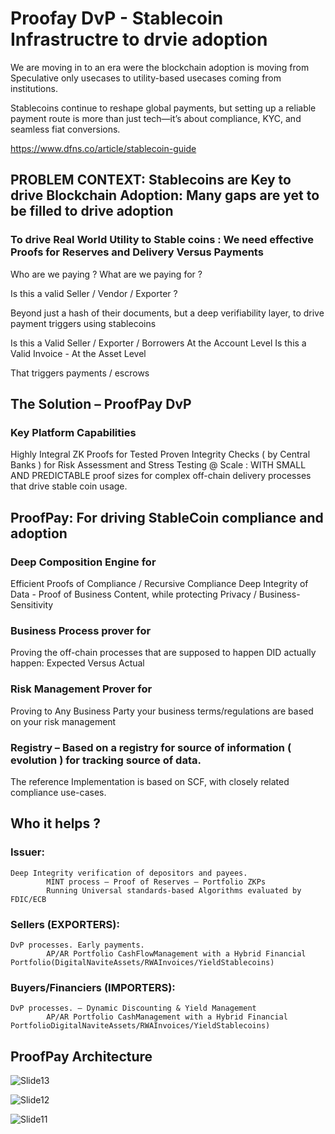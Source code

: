 # Proofay DvP  - Stablecoin Infrastructre to drvie adoption

We are moving in to an era were the blockchain adoption is moving from Speculative only usecases to utility-based usecases coming from institutions.

Stablecoins continue to reshape global payments, but setting up a reliable payment route is more than just tech—it’s about compliance, KYC, and seamless fiat conversions. 

https://www.dfns.co/article/stablecoin-guide

## PROBLEM CONTEXT: Stablecoins are Key to drive Blockchain Adoption: Many gaps are yet to be filled to drive adoption


### To drive Real World Utility to Stable coins : We need effective Proofs for Reserves and Delivery Versus Payments


Who are we paying ? What are we paying for ?

Is this a valid  Seller / Vendor / Exporter ?

Beyond just a hash of their documents, but a deep verifiability layer, to drive payment triggers using stablecoins

Is this a Valid Seller / Exporter / Borrowers
At the Account Level
	Is this a Valid Invoice  - At the Asset Level

That triggers payments / escrows 


## The  Solution – ProofPay DvP

### Key Platform Capabilities

Highly Integral ZK Proofs for Tested Proven Integrity Checks ( by Central Banks ) for Risk Assessment and Stress Testing @ Scale : WITH  SMALL AND PREDICTABLE proof sizes for complex off-chain delivery processes that drive stable coin usage.


## ProofPay: For driving StableCoin compliance and adoption



### Deep Composition Engine for
Efficient Proofs of Compliance / Recursive Compliance
Deep Integrity of Data - Proof of Business Content, while protecting Privacy / Business-Sensitivity

### Business Process prover for
Proving the off-chain processes that are supposed to happen DID actually happen: Expected Versus Actual

### Risk Management Prover for
Proving to Any Business Party your business terms/regulations are based on your risk management

### Registry – Based on a registry for source of information ( evolution ) for tracking source of data.

The reference Implementation is based on SCF, with closely related compliance use-cases.
## Who it helps ?

### Issuer:
	Deep Integrity verification of depositors and payees.
	        MINT process – Proof of Reserves – Portfolio ZKPs  
	 		Running Universal standards-based Algorithms evaluated by FDIC/ECB
### Sellers (EXPORTERS):  
	DvP processes. Early payments. 
			AP/AR Portfolio CashFlowManagement with a Hybrid Financial Portfolio(DigitalNaviteAssets/RWAInvoices/YieldStablecoins)
   
### Buyers/Financiers (IMPORTERS):
	DvP processes. – Dynamic Discounting & Yield Management
			AP/AR Portfolio CashManagement with a Hybrid Financial PortfolioDigitalNaviteAssets/RWAInvoices/YieldStablecoins)


## ProofPay Architecture


![Slide13](https://github.com/user-attachments/assets/1e72bcb7-3b1e-4d7d-89fb-5faad4c9df36)


![Slide12](https://github.com/user-attachments/assets/faddfe61-4d7e-4120-a262-c310e45639e3)


![Slide11](https://github.com/user-attachments/assets/aa61b5ee-4b44-4a13-af6c-0e820532ebc4)
